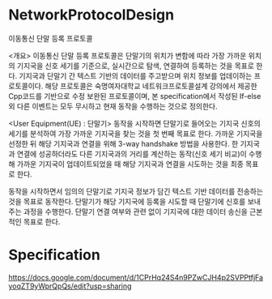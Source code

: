 # NetworkProtocolDesign
이동통신 단말 등록 프로토콜


<개요>
  이동통신 단말 등록 프로토콜은 단말기의 위치가 변함에 따라 가장 가까운 위치의 기지국을 신호 세기를 기준으로, 실시간으로 탐색, 연결하여 등록하는 것을 목표로 한다. 기지국과 단말기 간 텍스트 기반의 데이터를 주고받으며 위치 정보를 업데이하는 프로토콜이다.
 해당 프로토콜은 숙명여자대학교 네트워크프로토콜설계 강의에서 제공한 Cpp코드를 기반으로 수정 보완된 프로토콜이며, 본 specification에서 작성된 If-else 외 다른 이벤트는 모두 무시하고 현재 동작을 수행하는 것으로 정의한다.


<User Equipment(UE) : 단말기>
  동작을 시작하면 단말기로 들어오는 기지국 신호의 세기를 분석하여 가장 가까운 기지국을 찾는 것을 첫 번째 목표로 한다. 가까운 기지국을 선정한 뒤 해당 기지국과 연결을 위해 3-way handshake 방법을 사용한다. 한 기지국과 연결에 성공하더라도 다른 기지국과의 거리를 계산하는 동작(신호 세기 비교)이 수행해 가까운 기지국이 업데이트되었을 때 해당 기지국과 연결을 시도하는 것을 최종 목표로 한다.


<Base Station : 기지국>
  동작을 시작하면서 임의의 단말기로 기지국 정보가 담긴 텍스트 기반 데이터를 전송하는 것을 목표로 동작한다. 단말기가 해당 기지국에 등록을 시도할 때 단말기에 신호를 보내주는 과정을 수행한다. 단말기 연결 여부와 관련 없이 기지국에 대한 데이터 송신을 근본적인 목표로 한다.


# Specification
https://docs.google.com/document/d/1CPrHq24S4n9PZwCJH4p2SVPPtfjFayoqZT9yWprQpQs/edit?usp=sharing

